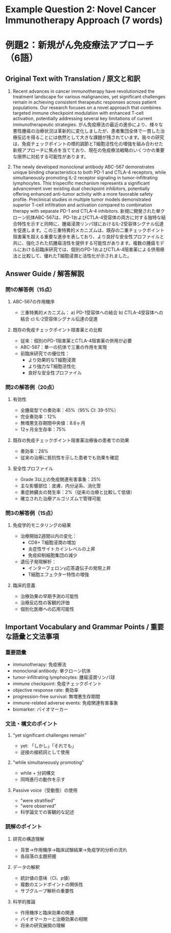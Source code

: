# Example Question 2: Novel Cancer Immunotherapy Approach (7 words)
# 例題2：新規がん免疫療法アプローチ（6語）

## Original Text with Translation / 原文と和訳

1. Recent advances in cancer immunotherapy have revolutionized the treatment landscape for various malignancies, yet significant challenges remain in achieving consistent therapeutic responses across patient populations. Our research focuses on a novel approach that combines targeted immune checkpoint modulation with enhanced T-cell activation, potentially addressing several key limitations of current immunotherapeutic strategies.
   がん免疫療法の最近の進歩により、様々な悪性腫瘍の治療状況は革新的に変化しましたが、患者集団全体で一貫した治療反応を得ることには依然として大きな課題が残されています。我々の研究は、免疫チェックポイントの標的調節とT細胞活性化の増強を組み合わせた新規アプローチに焦点を当てており、現在の免疫療法戦略のいくつかの重要な限界に対処する可能性があります。

2. The newly developed monoclonal antibody ABC-567 demonstrates unique binding characteristics to both PD-1 and CTLA-4 receptors, while simultaneously promoting IL-2 receptor signaling in tumor-infiltrating lymphocytes. This trispecific mechanism represents a significant advancement over existing dual checkpoint inhibitors, potentially offering enhanced anti-tumor activity with a more favorable safety profile. Preclinical studies in multiple tumor models demonstrated superior T-cell infiltration and activation compared to combination therapy with separate PD-1 and CTLA-4 inhibitors.
   新規に開発された単クローン抗体ABC-567は、PD-1およびCTLA-4受容体の両方に対する独特な結合特性を示すと同時に、腫瘍浸潤リンパ球におけるIL-2受容体シグナル伝達を促進します。この三重特異的メカニズムは、既存の二重チェックポイント阻害薬を超える重要な進歩を表しており、より良好な安全性プロファイルと共に、強化された抗腫瘍活性を提供する可能性があります。複数の腫瘍モデルにおける前臨床研究では、個別のPD-1およびCTLA-4阻害薬による併用療法と比較して、優れたT細胞浸潤と活性化が示されました。

## Answer Guide / 解答解説

### 問1の解答例（15点）
1. ABC-567の作用機序
   - 三重特異的メカニズム：
     a) PD-1受容体への結合
     b) CTLA-4受容体への結合
     c) IL-2受容体シグナル伝達の促進

2. 既存の免疫チェックポイント阻害薬との比較
   - 従来：個別のPD-1阻害薬とCTLA-4阻害薬の併用が必要
   - ABC-567：単一の抗体で三重の作用を実現
   - 前臨床研究での優位性：
     * より効果的なT細胞浸潤
     * より強力なT細胞活性化
     * 良好な安全性プロファイル

### 問2の解答例（20点）
1. 有効性
   - 全腫瘍型での奏効率：45%（95% CI: 39-51%）
   - 完全奏効率：12%
   - 無増悪生存期間中央値：8.6ヶ月
   - 12ヶ月全生存率：75%

2. 既存の免疫チェックポイント阻害薬治療後の患者での効果
   - 奏効率：28%
   - 従来の治療に抵抗性を示した患者でも効果を確認

3. 安全性プロファイル
   - Grade 3以上の免疫関連有害事象：25%
   - 主な影響部位：皮膚、内分泌系、消化管
   - 重症肺臓炎の発生率：2%（従来の治療と比較して低値）
   - 確立された治療アルゴリズムで管理可能

### 問3の解答例（15点）
1. 免疫学的モニタリングの結果
   - 治療開始2週間以内の変化：
     * CD8+ T細胞浸潤の増加
     * 炎症性サイトカインレベルの上昇
     * 免疫抑制細胞集団の減少
   - 遺伝子発現解析：
     * インターフェロンγ応答遺伝子の発現上昇
     * T細胞エフェクター特性の増強

2. 臨床的意義
   - 治療効果の早期予測の可能性
   - 治療反応性の客観的評価
   - 個別化医療への応用可能性

## Important Vocabulary and Grammar Points / 重要な語彙と文法事項

### 重要語彙
- immunotherapy: 免疫療法
- monoclonal antibody: 単クローン抗体
- tumor-infiltrating lymphocytes: 腫瘍浸潤リンパ球
- immune checkpoint: 免疫チェックポイント
- objective response rate: 奏効率
- progression-free survival: 無増悪生存期間
- immune-related adverse events: 免疫関連有害事象
- biomarker: バイオマーカー

### 文法・構文のポイント
1. "yet significant challenges remain"
   - yet: 「しかし」「それでも」
   - 逆接の接続詞として使用

2. "while simultaneously promoting"
   - while + 分詞構文
   - 同時進行の動作を示す

3. Passive voice（受動態）の使用
   - "were stratified"
   - "were observed"
   - 科学論文での客観的な記述

### 読解のポイント
1. 研究の構造理解
   - 背景→作用機序→臨床試験結果→免疫学的分析の流れ
   - 各段落の主題把握

2. データの解釈
   - 統計値の意味（CI、p値）
   - 複数のエンドポイントの関係性
   - サブグループ解析の重要性

3. 科学的推論
   - 作用機序と臨床効果の関連
   - バイオマーカーと治療効果の相関
   - 将来の研究展開の理解 